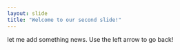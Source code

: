 ```yaml
---
layout: slide
title: "Welcome to our second slide!"
---
```

let me add something news.
Use the left arrow to go back!
